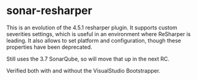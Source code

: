 sonar-resharper
===============

This is an evolution of the 4.5.1 resharper plugin. It supports custom severities settings, which is useful in an environment 
where ReSharper is leading. It also allows to set platform and configuration, though these properties have been
deprecated.

Still uses the 3.7 SonarQube, so will move that up in the next RC.

Verified both with and without the VisualStudio Bootstrapper.

